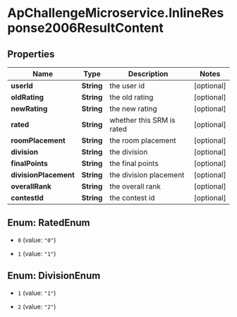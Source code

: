 # ApChallengeMicroservice.InlineResponse2006ResultContent

## Properties
Name | Type | Description | Notes
------------ | ------------- | ------------- | -------------
**userId** | **String** | the user id | [optional] 
**oldRating** | **String** | the old rating | [optional] 
**newRating** | **String** | the new rating | [optional] 
**rated** | **String** | whether this SRM is rated | [optional] 
**roomPlacement** | **String** | the room placement | [optional] 
**division** | **String** | the division | [optional] 
**finalPoints** | **String** | the final points | [optional] 
**divisionPlacement** | **String** | the division placement | [optional] 
**overallRank** | **String** | the overall rank | [optional] 
**contestId** | **String** | the contest id | [optional] 


<a name="RatedEnum"></a>
## Enum: RatedEnum


* `0` (value: `"0"`)

* `1` (value: `"1"`)




<a name="DivisionEnum"></a>
## Enum: DivisionEnum


* `1` (value: `"1"`)

* `2` (value: `"2"`)




